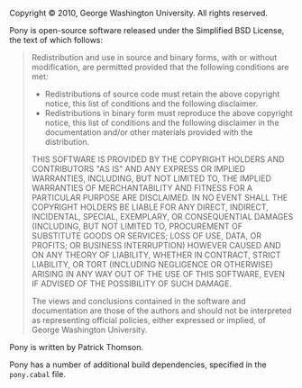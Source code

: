 Copyright © 2010, George Washington University. 
All rights reserved. 

Pony is open-source software released under the Simplified BSD License, the text of which follows:

> Redistribution and use in source and binary forms, with or without
> modification, are permitted provided that the following conditions are met:
> 
> * Redistributions of source code must retain the above copyright notice, this list of conditions and the following disclaimer.
> * Redistributions in binary form must reproduce the above copyright notice, this list of conditions and the following disclaimer in the documentation and/or other materials provided with the distribution.
> 
> THIS SOFTWARE IS PROVIDED BY THE COPYRIGHT HOLDERS AND CONTRIBUTORS "AS IS" AND
> ANY EXPRESS OR IMPLIED WARRANTIES, INCLUDING, BUT NOT LIMITED TO, THE IMPLIED
> WARRANTIES OF MERCHANTABILITY AND FITNESS FOR A PARTICULAR PURPOSE ARE
> DISCLAIMED. IN NO EVENT SHALL THE COPYRIGHT HOLDERS BE LIABLE FOR ANY
> DIRECT, INDIRECT, INCIDENTAL, SPECIAL, EXEMPLARY, OR CONSEQUENTIAL DAMAGES
> (INCLUDING, BUT NOT LIMITED TO, PROCUREMENT OF SUBSTITUTE GOODS OR SERVICES;
> LOSS OF USE, DATA, OR PROFITS; OR BUSINESS INTERRUPTION) HOWEVER CAUSED AND
> ON ANY THEORY OF LIABILITY, WHETHER IN CONTRACT, STRICT LIABILITY, OR TORT
> (INCLUDING NEGLIGENCE OR OTHERWISE) ARISING IN ANY WAY OUT OF THE USE OF THIS
> SOFTWARE, EVEN IF ADVISED OF THE POSSIBILITY OF SUCH DAMAGE.
>
>The views and conclusions contained in the software and documentation are those of the authors and should not be interpreted as representing official policies, either expressed or implied, of George Washington University.

Pony is written by Patrick Thomson.

Pony has a number of additional build dependencies, specified in the `pony.cabal` file. 
